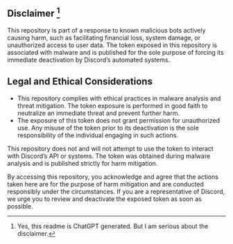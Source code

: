 ## Disclaimer [^1]

This repository is part of a response to known malicious bots actively causing harm, such as facilitating financial loss, system damage, or unauthorized access to user data. The token exposed in this repository is associated with malware and is published for the sole purpose of forcing its immediate deactivation by Discord’s automated systems.

## Legal and Ethical Considerations
* This repository complies with ethical practices in malware analysis and threat mitigation. The token exposure is performed in good faith to neutralize an immediate threat and prevent further harm.
* The exposure of this token does not grant permission for unauthorized use. Any misuse of the token prior to its deactivation is the sole responsibility of the individual engaging in such actions.

This repository does not and will not attempt to use the token to interact with Discord’s API or systems. The token was obtained during malware analysis and is published strictly for harm mitigation.

By accessing this repository, you acknowledge and agree that the actions taken here are for the purpose of harm mitigation and are conducted responsibly under the circumstances. If you are a representative of Discord, we urge you to review and deactivate the exposed token as soon as possible.

[^1]: Yes, this readme is ChatGPT generated. But I am serious about the disclaimer.
